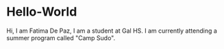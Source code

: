 # Hello-World
Hi, 
I am Fatima De Paz, I am a student at Gal HS. 
I am currently attending a summer program called "Camp Sudo".
